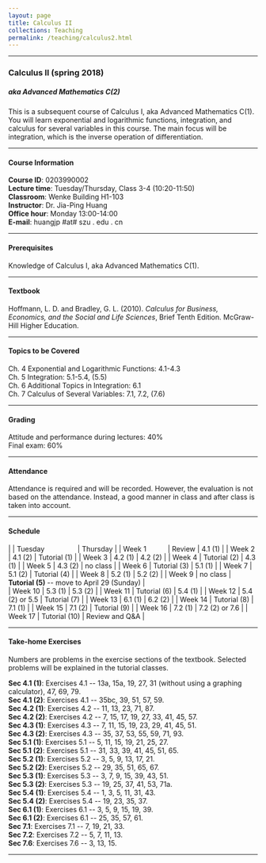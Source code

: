 ```yaml
---
layout: page
title: Calculus II
collections: Teaching
permalink: /teaching/calculus2.html
---
```


---
### Calculus II (spring 2018)
##### aka Advanced Mathematics C(2)

This is a subsequent course of Calculus I, aka Advanced Mathematics C(1). You will learn exponential and logarithmic functions, integration, and calculus for several variables in this course. The main focus will be integration, which is the inverse operation of differentiation.

---
#### Course Information

**Course ID**: 0203990002   
**Lecture time**: Tuesday/Thursday, Class 3-4 (10:20-11:50)   
**Classroom**: Wenke Building H1-103   
**Instructor**: Dr. Jia-Ping Huang   
**Office hour**: Monday 13:00-14:00   
**E-mail**: huangjp #at# szu . edu . cn

---
#### Prerequisites

Knowledge of Calculus I, aka Advanced Mathematics C(1).

---
#### Textbook

Hoffmann, L. D. and Bradley, G. L. (2010). *Calculus for Business, Economics, and the Social and Life Sciences*, Brief Tenth Edition. McGraw-Hill Higher Education.

---
#### Topics to be Covered

Ch. 4  Exponential and Logarithmic Functions: 4.1-4.3   
Ch. 5  Integration: 5.1-5.4, (5.5)   
Ch. 6  Additional Topics in Integration: 6.1   
Ch. 7  Calculus of Several Variables: 7.1, 7.2, (7.6)

---
#### Grading

Attitude and performance during lectures: 40%   
Final exam: 60%

---
#### Attendance

Attendance is required and will be recorded. However, the evaluation is not based on the attendance. Instead, a good manner in class and after class is taken into account.

---
#### Schedule

|  | Tuesday &nbsp; &nbsp; &nbsp; &nbsp; &nbsp; &nbsp; &nbsp; &nbsp; | Thursday |
| Week 1 &nbsp; &nbsp; &nbsp; &nbsp; &nbsp; | Review | 4.1 (1) |
| Week 2 | 4.1 (2) | Tutorial (1) |
| Week 3 | 4.2 (1) | 4.2 (2) |
| Week 4 | Tutorial (2) | 4.3 (1) |
| Week 5 | 4.3 (2) | no class |
| Week 6 | Tutorial (3) | 5.1 (1) |
| Week 7 | 5.1 (2) | Tutorial (4) |
| Week 8 | 5.2 (1) | 5.2 (2) |
| Week 9 | no class | **Tutorial (5)** -- move to April 29 (Sunday) |    
| Week 10 | 5.3 (1) | 5.3 (2) |
| Week 11 | Tutorial (6) | 5.4 (1) |
| Week 12 | 5.4 (2) or 5.5 | Tutorial (7) |
| Week 13 | 6.1 (1) | 6.2 (2) |
| Week 14 | Tutorial (8) | 7.1 (1) |
| Week 15 | 7.1 (2) | Tutorial (9) |
| Week 16 | 7.2 (1) | 7.2 (2) or 7.6 |
| Week 17 | Tutorial (10) | Review and Q&A |

---
#### Take-home Exercises

Numbers are problems in the exercise sections of the textbook. Selected problems will be explained in the tutorial classes.   

**Sec 4.1 (1)**: Exercises 4.1 -- 13a, 15a, 19, 27, 31 (without using a graphing calculator), 47, 69, 79.   
**Sec 4.1 (2)**: Exercises 4.1 -- 35bc, 39, 51, 57, 59.   
**Sec 4.2 (1)**: Exercises 4.2 -- 11, 13, 23, 71, 87.    
**Sec 4.2 (2)**: Exercises 4.2 -- 7, 15, 17, 19, 27, 33, 41, 45, 57.    
**Sec 4.3 (1)**: Exercises 4.3 -- 7, 11, 15, 19, 23, 29, 41, 45, 51.    
**Sec 4.3 (2)**: Exercises 4.3 -- 35, 37, 53, 55, 59, 71, 93.    
**Sec 5.1 (1)**: Exercises 5.1 -- 5, 11, 15, 19, 21, 25, 27.    
**Sec 5.1 (2)**: Exercises 5.1 -- 31, 33, 39, 41, 45, 51, 65.    
**Sec 5.2 (1)**: Exercises 5.2 -- 3, 5, 9, 13, 17, 21.    
**Sec 5.2 (2)**: Exercises 5.2 -- 29, 35, 51, 65, 67.    
**Sec 5.3 (1)**: Exercises 5.3 -- 3, 7, 9, 15, 39, 43, 51.    
**Sec 5.3 (2)**: Exercises 5.3 -- 19, 25, 37, 41, 53, 71a.    
**Sec 5.4 (1)**: Exercises 5.4 -- 1, 3, 5, 11, 31, 43.    
**Sec 5.4 (2)**: Exercises 5.4 -- 19, 23, 35, 37.    
**Sec 6.1 (1)**: Exercises 6.1 -- 3, 5, 9, 15, 19, 39.    
**Sec 6.1 (2)**: Exercises 6.1 -- 25, 35, 57, 61.    
**Sec 7.1**: Exercises 7.1 -- 7, 19, 21, 33.    
**Sec 7.2**: Exercises 7.2 -- 5, 7, 11, 13.    
**Sec 7.6**: Exercises 7.6 -- 3, 13, 15.    

---
